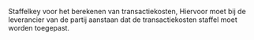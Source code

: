 Staffelkey voor het berekenen van transactiekosten,
Hiervoor moet bij de leverancier van de partij aanstaan dat de transactiekosten staffel moet worden toegepast.
